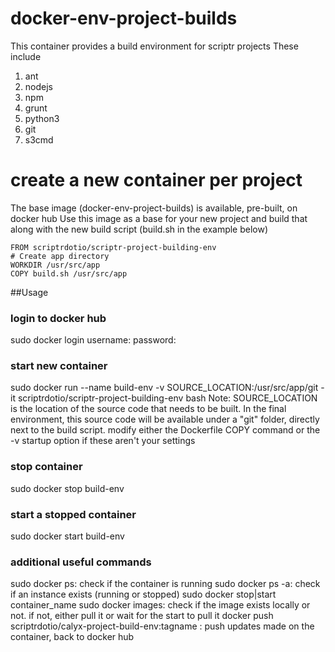 # docker-env-project-builds
This container provides a build environment for scriptr projects
These include
1. ant
2. nodejs
3. npm
4. grunt
5. python3
6. git
7. s3cmd

# create a new container per project
The base image (docker-env-project-builds) is available, pre-built, on docker hub
Use this image as a base for your new project and build that along with the new build script (build.sh in the example below)

```
FROM scriptrdotio/scriptr-project-building-env
# Create app directory
WORKDIR /usr/src/app
COPY build.sh /usr/src/app
```

##Usage
### login to docker hub
sudo docker login
username:
password:

### start new container
sudo docker run --name build-env -v SOURCE_LOCATION:/usr/src/app/git -it scriptrdotio/scriptr-project-building-env bash
Note: SOURCE_LOCATION is the location of the source code that needs to be built. In the final environment, this source code will be available under a "git" folder, directly next to the build script. modify either the Dockerfile COPY command or the -v startup option if these aren't your settings

### stop container
sudo docker stop build-env

### start a stopped container
sudo docker start build-env

### additional useful commands
sudo docker ps: check if the container is running
sudo docker ps -a: check if an instance exists (running or stopped)
sudo docker stop|start container_name
sudo docker images: check if the image exists locally or not. if not, either pull it or wait for the start to pull it
docker push scriptrdotio/calyx-project-build-env:tagname : push updates made on the container, back to docker hub
